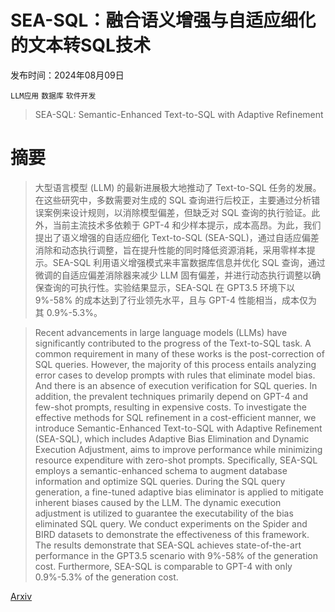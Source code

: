 # SEA-SQL：融合语义增强与自适应细化的文本转SQL技术

发布时间：2024年08月09日

`LLM应用` `数据库` `软件开发`

> SEA-SQL: Semantic-Enhanced Text-to-SQL with Adaptive Refinement

# 摘要

> 大型语言模型 (LLM) 的最新进展极大地推动了 Text-to-SQL 任务的发展。在这些研究中，多数需要对生成的 SQL 查询进行后校正，主要通过分析错误案例来设计规则，以消除模型偏差，但缺乏对 SQL 查询的执行验证。此外，当前主流技术多依赖于 GPT-4 和少样本提示，成本高昂。为此，我们提出了语义增强的自适应细化 Text-to-SQL (SEA-SQL)，通过自适应偏差消除和动态执行调整，旨在提升性能的同时降低资源消耗，采用零样本提示。SEA-SQL 利用语义增强模式来丰富数据库信息并优化 SQL 查询，通过微调的自适应偏差消除器来减少 LLM 固有偏差，并进行动态执行调整以确保查询的可执行性。实验结果显示，SEA-SQL 在 GPT3.5 环境下以 9%-58% 的成本达到了行业领先水平，且与 GPT-4 性能相当，成本仅为其 0.9%-5.3%。

> Recent advancements in large language models (LLMs) have significantly contributed to the progress of the Text-to-SQL task. A common requirement in many of these works is the post-correction of SQL queries. However, the majority of this process entails analyzing error cases to develop prompts with rules that eliminate model bias. And there is an absence of execution verification for SQL queries. In addition, the prevalent techniques primarily depend on GPT-4 and few-shot prompts, resulting in expensive costs. To investigate the effective methods for SQL refinement in a cost-efficient manner, we introduce Semantic-Enhanced Text-to-SQL with Adaptive Refinement (SEA-SQL), which includes Adaptive Bias Elimination and Dynamic Execution Adjustment, aims to improve performance while minimizing resource expenditure with zero-shot prompts. Specifically, SEA-SQL employs a semantic-enhanced schema to augment database information and optimize SQL queries. During the SQL query generation, a fine-tuned adaptive bias eliminator is applied to mitigate inherent biases caused by the LLM. The dynamic execution adjustment is utilized to guarantee the executability of the bias eliminated SQL query. We conduct experiments on the Spider and BIRD datasets to demonstrate the effectiveness of this framework. The results demonstrate that SEA-SQL achieves state-of-the-art performance in the GPT3.5 scenario with 9%-58% of the generation cost. Furthermore, SEA-SQL is comparable to GPT-4 with only 0.9%-5.3% of the generation cost.

[Arxiv](https://arxiv.org/abs/2408.04919)